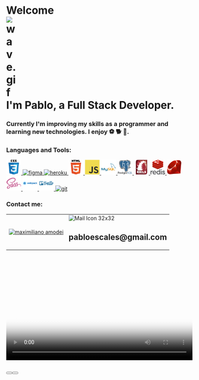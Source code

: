 # Welcome <img data-target="animated-image.replacedImage" alt="wave.gif" class="AnimatedImagePlayer-animatedImage" src="https://raw.githubusercontent.com/verma-anushka/verma-anushka/master/gifs/wave.gif" width="30px" style="display: block; opacity: 1;"> I'm Pablo, a Full Stack Developer.

### Currently I'm improving my skills as a programmer and learning new technologies. I enjoy ⚽ 🐕 💺.</p>

### Languages and Tools:

<p align="left" dir="auto"> <a href="https://www.w3schools.com/css/" rel="nofollow"> <img src="https://raw.githubusercontent.com/devicons/devicon/master/icons/css3/css3-original-wordmark.svg" alt="css3" width="40" height="40" style="max-width: 100%;"> </a> <a href="https://www.figma.com/" rel="nofollow"> <img src="https://camo.githubusercontent.com/ed93c2b000a76ceaad1503e7eb9356591b885227e82a36a005b9d3498b303ba5/68747470733a2f2f7777772e766563746f726c6f676f2e7a6f6e652f6c6f676f732f6669676d612f6669676d612d69636f6e2e737667" alt="figma" width="40" height="40" data-canonical-src="https://www.vectorlogo.zone/logos/figma/figma-icon.svg" style="max-width: 100%;"> </a> <a href="https://heroku.com" rel="nofollow"> <img src="https://camo.githubusercontent.com/df12cb598044a3f38efc1f45e3580558c324cf8789b79487125044eeebcc4dee/68747470733a2f2f7777772e766563746f726c6f676f2e7a6f6e652f6c6f676f732f6865726f6b752f6865726f6b752d69636f6e2e737667" alt="heroku" width="40" height="40" data-canonical-src="https://www.vectorlogo.zone/logos/heroku/heroku-icon.svg" style="max-width: 100%;"> </a> <a href="https://www.w3.org/html/" rel="nofollow"> <img src="https://raw.githubusercontent.com/devicons/devicon/master/icons/html5/html5-original-wordmark.svg" alt="html5" width="40" height="40" style="max-width: 100%;"> </a> <a href="https://developer.mozilla.org/en-US/docs/Web/JavaScript" rel="nofollow"> <img src="https://raw.githubusercontent.com/devicons/devicon/master/icons/javascript/javascript-original.svg" alt="javascript" width="40" height="40" style="max-width: 100%;"> </a> <a href="https://www.mysql.com/" rel="nofollow"> <img src="https://raw.githubusercontent.com/devicons/devicon/master/icons/mysql/mysql-original-wordmark.svg" alt="mysql" width="40" height="40" style="max-width: 100%;"> </a> <a href="https://www.postgresql.org" rel="nofollow"> <img src="https://raw.githubusercontent.com/devicons/devicon/master/icons/postgresql/postgresql-original-wordmark.svg" alt="postgresql" width="40" height="40" style="max-width: 100%;"> </a> <a href="https://rubyonrails.org" rel="nofollow"> <img src="https://raw.githubusercontent.com/devicons/devicon/master/icons/rails/rails-original-wordmark.svg" alt="rails" width="40" height="40" style="max-width: 100%;"> </a> <a href="https://redis.io" rel="nofollow"> <img src="https://raw.githubusercontent.com/devicons/devicon/master/icons/redis/redis-original-wordmark.svg" alt="redis" width="40" height="40" style="max-width: 100%;"> </a> <a href="https://www.ruby-lang.org/en/" rel="nofollow"> <img src="https://raw.githubusercontent.com/devicons/devicon/master/icons/ruby/ruby-original.svg" alt="ruby" width="40" height="40" style="max-width: 100%;"> </a> <a href="https://sass-lang.com" rel="nofollow"> <img src="https://raw.githubusercontent.com/devicons/devicon/master/icons/sass/sass-original.svg" alt="sass" width="40" height="40" style="max-width: 100%;"> </a> <a href="https://webpack.js.org" rel="nofollow"> <img src="https://raw.githubusercontent.com/devicons/devicon/d00d0969292a6569d45b06d3f350f463a0107b0d/icons/webpack/webpack-original-wordmark.svg" alt="webpack" width="40" height="40" style="max-width: 100%;"> </a> <a href="https://trello.com/es" rel="nofollow"> <img src="https://raw.githubusercontent.com/devicons/devicon/master/icons/trello/trello-plain-wordmark.svg" alt="bootstrap" width="40" height="40" style="max-width: 100%;"> </a> <a href="https://git-scm.com/" rel="nofollow"> <img src="https://camo.githubusercontent.com/fbfcb9e3dc648adc93bef37c718db16c52f617ad055a26de6dc3c21865c3321d/68747470733a2f2f7777772e766563746f726c6f676f2e7a6f6e652f6c6f676f732f6769742d73636d2f6769742d73636d2d69636f6e2e737667" alt="git" width="40" height="40" style="max-width: 100%;"> </a> </p>

### Contact me:

<table><td><a href="https://www.linkedin.com/in/pabloescales/" rel="nofollow"><img align="center" src="https://camo.githubusercontent.com/28bbd2596707954793abeff9eb24d343c1c78b7bf184b90294b4b190c6097a65/68747470733a2f2f63646e2e6a7364656c6976722e6e65742f6e706d2f73696d706c652d69636f6e7340332e302e312f69636f6e732f6c696e6b6564696e2e737667" alt="maximiliano amodei" height="30" width="40" data-canonical-src="https://cdn.jsdelivr.net/npm/simple-icons@3.0.1/icons/linkedin.svg" style="max-width: 100%;"></a></td>

<td><a><img class="icon_preview" src="https://d1nhio0ox7pgb.cloudfront.net/_img/o_collection_png/green_dark_grey/32x32/plain/mail.png" title="Mail Icon 32x32" alt="Mail Icon 32x32" width="32" height="32" style="margin: 0 5px 0 0;"></a>
  <h2>pabloescales@gmail.com</h2></td></table>

<div class="_1M8xq1jPOAHRc0OSZxxS8_" data-tid="gif-detail__gif" style="width: 500px; height: 281.25px; left: 0px; top: 0px;"><div class="KRS9L9BsuEdhF-ACKiX8x" data-sticker="false"><div><div><video alt="Coding Looney Tunes GIF by Looney Tunes World of Mayhem" src="https://media1.giphy.com/media/RbDKaczqWovIugyJmW/giphy.mp4?cid=790b76112b69c4c76ab2d0a06c415c784b34636e6e2b1bf6&amp;rid=giphy.mp4&amp;ct=g" poster="https://media1.giphy.com/media/RbDKaczqWovIugyJmW/giphy_s.gif?cid=790b76112b69c4c76ab2d0a06c415c784b34636e6e2b1bf6&amp;rid=giphy_s.gif&amp;ct=g" autoplay="" loop="" playsinline="" style="width: 500px; height: 281.25px; left: 0px; top: 0px;"></video><img src="https://media1.giphy.com/media/RbDKaczqWovIugyJmW/giphy.gif?cid=790b76112b69c4c76ab2d0a06c415c784b34636e6e2b1bf6&amp;rid=giphy.gif&amp;ct=g" alt="Coding Looney Tunes GIF by Looney Tunes World of Mayhem" style="width: 500px; height: 281.25px; left: 0px; top: 0px; opacity: 0;"></div></div></div><div class="_3XsaOar44V4FPVTuTLqVU"><a href="/gifs/looneytunesworldofmayhem-world-of-mayhem-looney-tunes-ltwom-RbDKaczqWovIugyJmW/tile"><button class="Button-sc-1460l95 AnimatedButton-sc-21wx0k Tile-sc-rm4mez boNNQF bLHwUK cLeZNt"></button></a><a href="/gifs/looneytunesworldofmayhem-world-of-mayhem-looney-tunes-ltwom-RbDKaczqWovIugyJmW/fullscreen"><button class="Button-sc-1460l95 AnimatedButton-sc-21wx0k Fullscreen-sc-otmmhm boNNQF bLHwUK evFfnp"></button></a></div></div>

